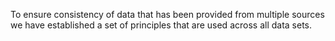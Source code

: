 To ensure consistency of data that has been  provided from multiple sources we have established a set of principles that are used across all data sets. 